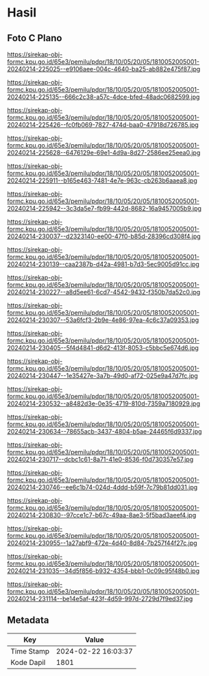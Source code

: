 # Hasil

## Foto C Plano

https://sirekap-obj-formc.kpu.go.id/65e3/pemilu/pdpr/18/10/05/20/05/1810052005001-20240214-225025--e9106aee-004c-4640-ba25-ab882e475f87.jpg

https://sirekap-obj-formc.kpu.go.id/65e3/pemilu/pdpr/18/10/05/20/05/1810052005001-20240214-225135--666c2c38-a57c-4dce-bfed-48adc0682599.jpg

https://sirekap-obj-formc.kpu.go.id/65e3/pemilu/pdpr/18/10/05/20/05/1810052005001-20240214-225426--fc0fb069-7827-474d-baa0-47918d726785.jpg

https://sirekap-obj-formc.kpu.go.id/65e3/pemilu/pdpr/18/10/05/20/05/1810052005001-20240214-225628--6476129e-69e1-4d9a-8d27-2586ee25eea0.jpg

https://sirekap-obj-formc.kpu.go.id/65e3/pemilu/pdpr/18/10/05/20/05/1810052005001-20240214-225911--b165e463-7481-4e7e-963c-cb263b6aaea8.jpg

https://sirekap-obj-formc.kpu.go.id/65e3/pemilu/pdpr/18/10/05/20/05/1810052005001-20240214-225942--3c3da5e7-fb99-442d-8682-16a9457005b9.jpg

https://sirekap-obj-formc.kpu.go.id/65e3/pemilu/pdpr/18/10/05/20/05/1810052005001-20240214-230037--d2323140-ee00-47f0-b85d-28396cd308f4.jpg

https://sirekap-obj-formc.kpu.go.id/65e3/pemilu/pdpr/18/10/05/20/05/1810052005001-20240214-230139--caa2387b-d42a-4981-b7d3-5ec9005d91cc.jpg

https://sirekap-obj-formc.kpu.go.id/65e3/pemilu/pdpr/18/10/05/20/05/1810052005001-20240214-230227--a8d5ee61-6cd7-4542-9432-f350b7da52c0.jpg

https://sirekap-obj-formc.kpu.go.id/65e3/pemilu/pdpr/18/10/05/20/05/1810052005001-20240214-230307--53a6fcf3-2b9e-4e86-97ea-4c6c37a09353.jpg

https://sirekap-obj-formc.kpu.go.id/65e3/pemilu/pdpr/18/10/05/20/05/1810052005001-20240214-230405--5f4d4841-d6d2-413f-8053-c5bbc5e674d6.jpg

https://sirekap-obj-formc.kpu.go.id/65e3/pemilu/pdpr/18/10/05/20/05/1810052005001-20240214-230447--1e35427e-3a7b-49d0-af72-025e9a47d7fc.jpg

https://sirekap-obj-formc.kpu.go.id/65e3/pemilu/pdpr/18/10/05/20/05/1810052005001-20240214-230532--a8482d3e-0e35-4719-810d-7359a7180929.jpg

https://sirekap-obj-formc.kpu.go.id/65e3/pemilu/pdpr/18/10/05/20/05/1810052005001-20240214-230634--78655acb-3437-4804-b5ae-24465f6d9337.jpg

https://sirekap-obj-formc.kpu.go.id/65e3/pemilu/pdpr/18/10/05/20/05/1810052005001-20240214-230717--dcbc1c61-8a71-41e0-8536-f0d730357e57.jpg

https://sirekap-obj-formc.kpu.go.id/65e3/pemilu/pdpr/18/10/05/20/05/1810052005001-20240214-230746--ee6c1b74-024d-4ddd-b59f-7c79b81dd031.jpg

https://sirekap-obj-formc.kpu.go.id/65e3/pemilu/pdpr/18/10/05/20/05/1810052005001-20240214-230830--97cce1c7-b67c-49aa-8ae3-5f5bad3aeef4.jpg

https://sirekap-obj-formc.kpu.go.id/65e3/pemilu/pdpr/18/10/05/20/05/1810052005001-20240214-230955--1a27abf9-472e-4d40-8d84-7b257f44f27c.jpg

https://sirekap-obj-formc.kpu.go.id/65e3/pemilu/pdpr/18/10/05/20/05/1810052005001-20240214-231035--34d5f856-b932-4354-bbb1-0c09c95f48b0.jpg

https://sirekap-obj-formc.kpu.go.id/65e3/pemilu/pdpr/18/10/05/20/05/1810052005001-20240214-231114--be14e5af-423f-4d59-997d-2729d7f9ed37.jpg


## Metadata

| Key        | Value               |
| ---------- | ------------------- |
| Time Stamp | 2024-02-22 16:03:37 |
| Kode Dapil | 1801                |



